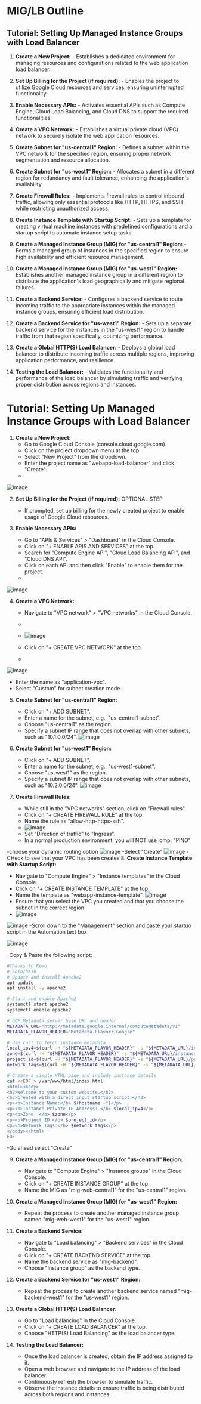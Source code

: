 # MIG/LB Outline

## Tutorial: Setting Up Managed Instance Groups with Load Balancer

1. **Create a New Project:**    - Establishes a dedicated environment for managing resources and configurations related to the web application load balancer.

2. **Set Up Billing for the Project (if required):**  - Enables the project to utilize Google Cloud resources and services, ensuring uninterrupted functionality.

3. **Enable Necessary APIs:**  - Activates essential APIs such as Compute Engine, Cloud Load Balancing, and Cloud DNS to support the required functionalities.

4. **Create a VPC Network:**   - Establishes a virtual private cloud (VPC) network to securely isolate the web application resources.

5. **Create Subnet for "us-central1" Region:**   - Defines a subnet within the VPC network for the specified region, ensuring proper network segmentation and resource allocation.

6. **Create Subnet for "us-west1" Region:**   - Allocates a subnet in a different region for redundancy and fault tolerance, enhancing the application's availability.

7. **Create Firewall Rules:**   - Implements firewall rules to control inbound traffic, allowing only essential protocols like HTTP, HTTPS, and SSH while restricting unauthorized access.

8. **Create Instance Template with Startup Script:**   - Sets up a template for creating virtual machine instances with predefined configurations and a startup script to automate instance setup tasks.

9. **Create a Managed Instance Group (MIG) for "us-central1" Region:**   - Forms a managed group of instances in the specified region to ensure high availability and efficient resource management.

10. **Create a Managed Instance Group (MIG) for "us-west1" Region:**    - Establishes another managed instance group in a different region to distribute the application's load geographically and mitigate regional failures.

11. **Create a Backend Service:**    - Configures a backend service to route incoming traffic to the appropriate instances within the managed instance groups, ensuring efficient load distribution.

12. **Create a Backend Service for "us-west1" Region:**  - Sets up a separate backend service for the instances in the "us-west1" region to handle traffic from that region specifically, optimizing performance.

13. **Create a Global HTTP(S) Load Balancer:**   - Deploys a global load balancer to distribute incoming traffic across multiple regions, improving application performance, and resilience.

14. **Testing the Load Balancer:**   - Validates the functionality and performance of the load balancer by simulating traffic and verifying proper distribution across regions and instances.





# Tutorial: Setting Up Managed Instance Groups with Load Balancer

1. **Create a New Project:**
   - Go to Google Cloud Console (console.cloud.google.com).
   - Click on the project dropdown menu at the top.
   - Select "New Project" from the dropdown.
   - Enter the project name as "webapp-load-balancer" and click "Create".
   - 
![image](https://github.com/mindmotivate/GCP_private/assets/130941970/9541751b-0639-4ae3-b07f-3e2ac0ca9a4e)


2. **Set Up Billing for the Project (if required):** OPTIONAL STEP
   - If prompted, set up billing for the newly created project to enable usage of Google Cloud resources.

3. **Enable Necessary APIs:**
   - Go to "APIs & Services" > "Dashboard" in the Cloud Console.
   - Click on "+ ENABLE APIS AND SERVICES" at the top.
   - Search for "Compute Engine API", "Cloud Load Balancing API", and "Cloud DNS API".
   - Click on each API and then click "Enable" to enable them for the project.
   - 
![image](https://github.com/mindmotivate/GCP_private/assets/130941970/6a9f65b5-d907-44e3-bef8-f5b40a861fa3)

4. **Create a VPC Network:**
   - Navigate to "VPC network" > "VPC networks" in the Cloud Console.
   - 
   - ![image](https://github.com/mindmotivate/GCP_private/assets/130941970/1f516bb8-5973-463a-af6b-e94253ef93c3)

   - Click on "+ CREATE VPC NETWORK" at the top.
   - 
  ![image](https://github.com/mindmotivate/GCP_private/assets/130941970/1421f44c-46e1-49b2-9348-03cc1fae7402)

   - Enter the name as "application-vpc".
   - Select "Custom" for subnet creation mode.

5. **Create Subnet for "us-central1" Region:**
   - Click on "+ ADD SUBNET".
   - Enter a name for the subnet, e.g., "us-central1-subnet".
   - Choose "us-central1" as the region.
   - Specify a subnet IP range that does not overlap with other subnets, such as "10.1.0.0/24".
![image](https://github.com/mindmotivate/GCP_private/assets/130941970/22462d9d-f060-46c8-8528-b1f53359b53b)

6. **Create Subnet for "us-west1" Region:**
   - Click on "+ ADD SUBNET".
   - Enter a name for the subnet, e.g., "us-west1-subnet".
   - Choose "us-west1" as the region.
   - Specify a subnet IP range that does not overlap with other subnets, such as "10.2.0.0/24".
![image](https://github.com/mindmotivate/GCP_private/assets/130941970/2edb99c3-4775-4227-952c-6559126e6122)

7. **Create Firewall Rules:**
   - While still in the "VPC networks" section, click on "Firewall rules".
   - Click on "+ CREATE FIREWALL RULE" at the top.
   - Name the rule as "allow-http-https-ssh".
   - ![image](https://github.com/mindmotivate/GCP_private/assets/130941970/2bb6f1cc-130b-4d8e-85a5-567edd5f6c3a)
   - Set "Direction of traffic" to "Ingress".
   - In a normal production environment, you will NOT use icmp: "PING"

-choose your dynamic routing option
![image](https://github.com/mindmotivate/GCP_private/assets/130941970/1a00a6b1-2e0b-4410-ab51-a1b609d8597a)
-Select "Create"
![image](https://github.com/mindmotivate/GCP_private/assets/130941970/0066b8ca-048b-4257-ada9-9f007918693b)
-CHeck to see that your VPC has been creates
8. **Create Instance Template with Startup Script:**
   - Navigate to "Compute Engine" > "Instance templates" in the Cloud Console.
   - Click on "+ CREATE INSTANCE TEMPLATE" at the top.
   - Name the template as "webapp-instance-template".
![image](https://github.com/mindmotivate/GCP_private/assets/130941970/4dfddeac-0bcd-4b65-b6be-9f0c540672b6)
- Ensure that you select the VPC you created and that you choose the subnet in the correct region
- ![image](https://github.com/mindmotivate/GCP_private/assets/130941970/459d0534-1857-44aa-a104-5f455eb975f2)

![image](https://github.com/mindmotivate/GCP_private/assets/130941970/218a83a2-c8af-46ea-ab9d-8451da350951)
-Scroll down to the "Management" section and paste your startuo script in the Automation text box

![image](https://github.com/mindmotivate/GCP_private/assets/130941970/585a6eb6-90b4-4ecd-ba35-68fdcfb4d997)

-Copy  & Paste the following script:
```bash
#Thanks to Remo
#!/bin/bash
# Update and install Apache2
apt update
apt install -y apache2

# Start and enable Apache2
systemctl start apache2
systemctl enable apache2

# GCP Metadata server base URL and header
METADATA_URL="http://metadata.google.internal/computeMetadata/v1"
METADATA_FLAVOR_HEADER="Metadata-Flavor: Google"

# Use curl to fetch instance metadata
local_ipv4=$(curl -H "${METADATA_FLAVOR_HEADER}" -s "${METADATA_URL}/instance/network-interfaces/0/ip")
zone=$(curl -H "${METADATA_FLAVOR_HEADER}" -s "${METADATA_URL}/instance/zone")
project_id=$(curl -H "${METADATA_FLAVOR_HEADER}" -s "${METADATA_URL}/project/project-id")
network_tags=$(curl -H "${METADATA_FLAVOR_HEADER}" -s "${METADATA_URL}/instance/tags")

# Create a simple HTML page and include instance details
cat <<EOF > /var/www/html/index.html
<html><body>
<h2>Welcome to your custom website.</h2>
<h3>Created with a direct input startup script!</h3>
<p><b>Instance Name:</b> $(hostname -f)</p>
<p><b>Instance Private IP Address: </b> $local_ipv4</p>
<p><b>Zone: </b> $zone</p>
<p><b>Project ID:</b> $project_id</p>
<p><b>Network Tags:</b> $network_tags</p>
</body></html>
EOF
```
-Go ahead select "Create"

9. **Create a Managed Instance Group (MIG) for "us-central1" Region:**
   - Navigate to "Compute Engine" > "Instance groups" in the Cloud Console.
   - Click on "+ CREATE INSTANCE GROUP" at the top.
   - Name the MIG as "mig-web-central1" for the "us-central1" region.

10. **Create a Managed Instance Group (MIG) for "us-west1" Region:**
    - Repeat the process to create another managed instance group named "mig-web-west1" for the "us-west1" region.

11. **Create a Backend Service:**
    - Navigate to "Load balancing" > "Backend services" in the Cloud Console.
    - Click on "+ CREATE BACKEND SERVICE" at the top.
    - Name the backend service as "mig-backend".
    - Choose "Instance group" as the backend type.

12. **Create a Backend Service for "us-west1" Region:**
    - Repeat the process to create another backend service named "mig-backend-west1" for the "us-west1" region.

13. **Create a Global HTTP(S) Load Balancer:**
    - Go to "Load balancing" in the Cloud Console.
    - Click on "+ CREATE LOAD BALANCER" at the top.
    - Choose "HTTP(S) Load Balancing" as the load balancer type.

14. **Testing the Load Balancer:**
    - Once the load balancer is created, obtain the IP address assigned to it.
    - Open a web browser and navigate to the IP address of the load balancer.
    - Continuously refresh the browser to simulate traffic.
    - Observe the instance details to ensure traffic is being distributed across both regions and instances.
